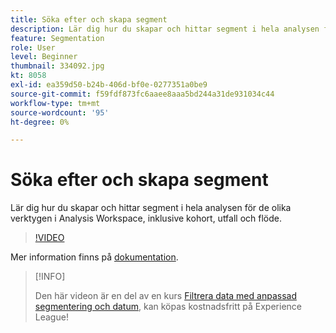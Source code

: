 ```yaml
---
title: Söka efter och skapa segment
description: Lär dig hur du skapar och hittar segment i hela analysen för de olika verktygen i Analysis Workspace, inklusive kohort, utfall och flöde.
feature: Segmentation
role: User
level: Beginner
thumbnail: 334092.jpg
kt: 8058
exl-id: ea359d50-b24b-406d-bf0e-0277351a0be9
source-git-commit: f59fdf873fc6aaee8aaa5bd244a31de931034c44
workflow-type: tm+mt
source-wordcount: '95'
ht-degree: 0%

---
```


# Söka efter och skapa segment

Lär dig hur du skapar och hittar segment i hela analysen för de olika verktygen i Analysis Workspace, inklusive kohort, utfall och flöde.

>[!VIDEO](https://video.tv.adobe.com/v/334092/?quality=12&learn=on)

Mer information finns på [dokumentation](https://experienceleague.adobe.com/docs/analytics/components/segmentation/segmentation-workflow/seg-workflow.html?lang=en).

>[!INFO]
>
> Den här videon är en del av en kurs [Filtrera data med anpassad segmentering och datum](https://experienceleague.adobe.com/?recommended=Analytics-U-1-2021.1.filterdata), kan köpas kostnadsfritt på Experience League!
